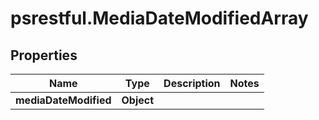 # psrestful.MediaDateModifiedArray

## Properties
Name | Type | Description | Notes
------------ | ------------- | ------------- | -------------
**mediaDateModified** | **Object** |  | 
